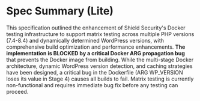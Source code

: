 # Spec Summary (Lite)

This specification outlined the enhancement of Shield Security's Docker testing infrastructure to support matrix testing across multiple PHP versions (7.4-8.4) and dynamically determined WordPress versions, with comprehensive build optimization and performance enhancements. **The implementation is BLOCKED by a critical Docker ARG propagation bug** that prevents the Docker image from building. While the multi-stage Docker architecture, dynamic WordPress version detection, and caching strategies have been designed, a critical bug in the Dockerfile (ARG WP_VERSION loses its value in Stage 4) causes all builds to fail. Matrix testing is currently non-functional and requires immediate bug fix before any testing can proceed.